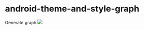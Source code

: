 # android-theme-and-style-graph
Generate graph
<img src=https://github.com/takahirom/android-theme-and-style-graph/raw/95b27f29567de0833f4e0475421086a35efd4520/output.png>
